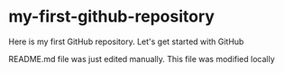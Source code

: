 # my-first-github-repository
Here is my first GitHub repository. Let's get started with GitHub


README.md file was just edited manually. This file was modified locally
